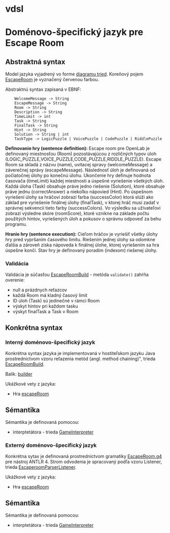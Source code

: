 # vdsl

# Doménovo-špecifický jazyk pre Escape Room

## Abstraktná syntax

Model jazyka vyjadrený vo forme [diagramu tried](escape_room.png). 
Koreňový pojem [EscapeRoom](escape-room/src/Interfaces/EscapeRoom.java) je vyznačený červenou farbou.

Abstraktnú syntax zapísaná v EBNF:
```
    WelcomeMessage -> String 
    EscapeMessage -> String
    Room -> String 
    Description -> String 
    TimeLimit -> int
    Task -> String 
    FinalTask -> String
    Hint -> String
    Solution -> String | int
    TaskType -> LogicPuzzle | VoicePuzzle | CodePuzzle | RiddlePuzzle
```

**Definovanie hry (sentence definition):** Escape room pre OpenLab je definovaný miestnosťou (Room) pozostávajúcou z rozličných typov úloh (LOGIC_PUZZLE,VOICE_PUZZLE,CODE_PUZZLE,RIDDLE_PUZZLE). Escape Room sa skladá z názvu (name), uvitacej spravy (welcomeMessage) a záverečnej správy (escapeMessage). Následnosť úloh je definovaná od počiatočnej úlohy po konečnú úlohu. Ukončenie hry definuje hodnota časovača (timeLimit) každej miestnosti a úspešné vyriešenie všetkých úloh.
Každá úloha (Task) obsahuje práve jedno riešenie (Solution), ktoré obsahuje práve jednu (correctAnswer) a niekoľko nápovied (Hint). Po úspešnom vyriešení úlohy sa hráčovi zobrazí farba (successColor) ktorá slúži ako základ pre vyriešenie finálnej úlohy (finalTask), v ktorej hráč musí zadať v správnej sekvencii tieto farby (successColors). Vo výsledku sa užívateľovi zobrazí výsledne skóre (roomScore), ktoré vznikne na základe počtu použitých hintov, vyriešených úloh a pokusov o správnu odpoveď za behu programu. 

**Hranie hry (sentence execution):** Cieľom hráčov je vyriešiť všetky úlohy hry pred vypršaním časového limitu. Riešením jednej úlohy sa odomkne ďalšia a zároveň získa nápoveda k finálnej úlohe, ktorej vyriešením sa hra úspešne končí.
Stav hry je definovaný poradim (indexom) riešenej úlohy.

### Validácia

Validácia je súčasťou [EscapeRoomBuild](escape-room/src/builder/EscapeRoomBuild.java) - metóda `validate()` zahŕňa overenie:
- null a prázdnych reťazcov
- každá Room má kladný časový limit
- ID úloh (Task) sú jedinečné v rámci Room
- výskyt hintov pri každom tasku
- výskyt finalTask a Task v Room

## Konkrétna syntax

### Interný doménovo-špecifický jazyk

Konkrétna syntax jazyka je implementovaná v hostiteľskom jazyku Java prostredníctvom vzoru reťazenia metód (angl. method chaining)", trieda [EscapeRoomBuild](escape-room/src/builder/EscapeRoomBuild.java).

Balík: [builder](escape-room/src/builder)

Ukážkové vety z jazyka:
- Hra [escapeRoom](escape-room/src/Main.java)

## Sémantika

Sémantika je definovaná pomocou:
- interptetátora - trieda [GameInterpreter](escape-room/src/semantics/GameInterpreter.java)

### Externý doménovo-špecifický jazyk

Konkrétna sytax je definovaná prostredníctvom gramatiky [EscapeRoom.g4](escape-room-spring/Escaperoom.g4) pre nástroj ANTLR 4.
Strom odvodenia je spracovaný podľa vzoru Listener, trieda [EscaperoomParserListener](escape-room-spring/src/main/java/org/example/escaperoomspring/parser/EscaperoomParserListener.java).

Ukážkové vety z jazyka:
- Hra [escapeRoom](room1.txt)

## Sémantika

Sémantika je definovaná pomocou:
- interptetátora - trieda [GameInterpreter](escape-room-spring/src/main/java/org/example/escaperoomspring/semantics/GameInterpreter.java)


